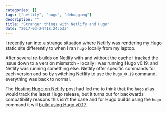 ```yaml
---
categories: []
tags: ["netlify", "hugo", "debugging"]
description: ""
title: "Stranger things with Netlify and Hugo"
date: "2017-03-24T18:24:53Z"
---
```


I recently ran into a strange situation where [Netlify](https://www.netlify.com) was rendering my [Hugo](https://gohugo.io) static site differently to when I ran `hugo` locally from my laptop.

After several re-builds on Netlify with and without the cache I tracked the issue down to a version mismatch - locally I was running Hugo v0.19, and Netlify was running something else. Netlify offer specific commands for each version and so by switching Netlify to use the `hugo_0.19` command, everything was back to normal.

The [Hosting Hugo on Netlify](https://www.netlify.com/blog/2015/07/30/hosting-hugo-on-netlifyinsanely-fast-deploys/) post had led me to think that the `hugo` alias would track the latest Hugo release, but it turns out for backwards compatibility reasons this isn't the case and for Hugo builds using the `hugo` command it will [build using Hugo v0.17](https://www.netlify.com/docs/continuous-deployment/).

